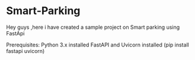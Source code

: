 # Smart-Parking
Hey guys ,here i have created a sample project on Smart parking using FastApi

Prerequisites:
Python 3.x installed
FastAPI and Uvicorn installed (pip install fastapi uvicorn) 




